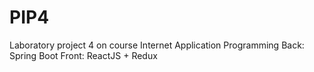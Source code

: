 # PIP4
Laboratory project 4 on course Internet Application Programming
Back: Spring Boot
Front: ReactJS + Redux
